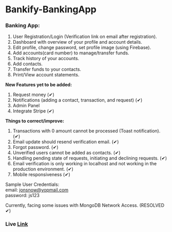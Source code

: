 # Bankify-BankingApp

### Banking App:
1. User Registration/Login (Verification link on email after registration).
2. Dashboard with overview of your profile and account details.
3. Edit profile, change password, set profile image (using Firebase).
4. Add accounts(card number) to manage/transfer funds.
5. Track history of your accounts.
6. Add contacts.
7. Transfer funds to your contacts.
8. Print/View account statements.

**New Features yet to be added:**
1. Request money (✔)
2. Notifications (adding a contact, transaction, and request) (✔)
3. Admin Panel
4. Integrate Stripe (✔)

**Things to correct/improve:**
1. Transactions with 0 amount cannot be processed (Toast notification). (✔)
2. Email update should resend verification email. (✔)
3. Forgot password. (✔)
4. Unverified users cannot be added as contacts. (✔)
5. Handling pending state of requests, initiating and declining requests. (✔)
6. Email verification is only working in localhost and not working in the production environment. (✔)
7. Mobile responsiveness (✔)

Sample User Credentials:  
email: jonsnow@yopmail.com  
password: js123

Currently, facing some issues with MongoDB Network Access. (RESOLVED ✔)

### Live [Link](https://bankify-live.netlify.app/)
